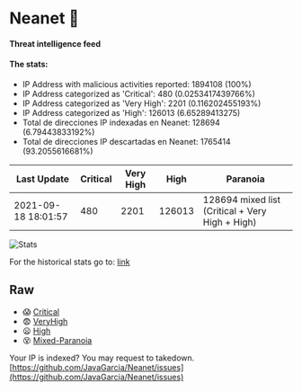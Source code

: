 # Neanet :hocho:
#### Threat intelligence feed
#### The stats:

- IP Address with malicious activities reported: 1894108 (100%)
- IP Address categorized as 'Critical':  480 (0.0253417439766%)
- IP Address categorized as 'Very High':  2201 (0.116202455193%)
- IP Address categorized as 'High':  126013 (6.65289413275)
- Total de direcciones IP indexadas en Neanet:  128694 (6.79443833192%)
- Total de direcciones IP descartadas en Neanet:  1765414 (93.2055616681%)

| Last Update | Critical | Very High | High | Paranoia |
| --- | --- | --- | --- | --- |
| 2021-09-18 18:01:57 | 480 | 2201 | 126013 | 128694 mixed list (Critical + Very High + High)|

![Stats](https://docs.google.com/spreadsheets/d/e/2PACX-1vSnaNMIXVabIpDJjufMlzH7poXnshF3mgd8Is1g9ytUEzVsP5my4Trn8f-xkoLLQ38xpL3HtmUexLo6/pubchart?oid=501124687&format=image)

For the historical stats go to: [link](/stats.csv)
## Raw
- :scream: [Critical](https://raw.githubusercontent.com/JavaGarcia/Neanet/master/blacklists/neanet_critical.txt)
- :fearful: [VeryHigh](https://raw.githubusercontent.com/JavaGarcia/Neanet/master/blacklists/neanet_veryHigh.txtt)
- :frowning: [High](https://raw.githubusercontent.com/JavaGarcia/Neanet/master/blacklists/neanet_high.txt)
- :dizzy_face: [Mixed-Paranoia](https://raw.githubusercontent.com/JavaGarcia/Neanet/master/blacklists/neanet_all.txt)


Your IP is indexed? You may request to takedown. [https://github.com/JavaGarcia/Neanet/issues](https://github.com/JavaGarcia/Neanet/issues)
























































































































































































































































































































































































































































































































































































































































































































































































































































































































































































































































































































































































































































































































































































































































































































































































































































































































































































































































































































































































































































































































































































































































































































































































































































































































































































































































































































































































































































































































































































































































































































































































































































































































































































































































































































































































































































































































































































































































































































































































































































































































































































































































































































































































































































































































































































































































































































































































































































































































































































































































































































































































































































































































































































































































































































































































































































































































































































































































































































































































































































































































































































































































































































































































































































































































































































































































































































































































































































































































































































































































































































































































































































































































































































































































































































































































































































































































































































































































































































































































































































































































































































































































































































































































































































































































































































































































































































































































































































































































































































































































